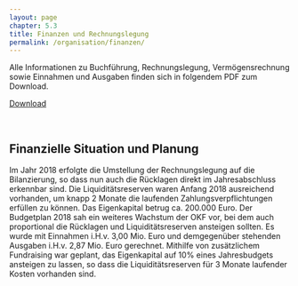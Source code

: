 ```yaml
---
layout: page
chapter: 5.3
title: Finanzen und Rechnungslegung
permalink: /organisation/finanzen/
---
```




Alle Informationen zu Buchführung, Rechnungslegung, Vermögensrechnung sowie Einnahmen und Ausgaben finden sich in folgendem PDF zum Download. 

<a href="/assets/document/Finanzen_Jahresbericht_2019.pdf" class="download-table">Download</a>

<br>

## Finanzielle Situation und Planung

Im Jahr 2018 erfolgte die Umstellung der Rechnungslegung auf die Bilanzierung, so dass nun auch die Rücklagen direkt im Jahresabschluss erkennbar sind. Die Liquiditätsreserven waren Anfang 2018 ausreichend vorhanden, um knapp 2 Monate die laufenden Zahlungsverpflichtungen erfüllen zu können. Das Eigenkapital betrug ca. 200.000 Euro. Der Budgetplan 2018 sah ein weiteres Wachstum der OKF vor, bei dem auch proportional die Rücklagen und Liquiditätsreserven ansteigen sollten. Es wurde mit Einnahmen i.H.v. 3,00 Mio. Euro und demgegenüber stehenden Ausgaben i.H.v. 2,87 Mio. Euro gerechnet. Mithilfe von zusätzlichem Fundraising war geplant, das Eigenkapital auf 10% eines Jahresbudgets ansteigen zu lassen, so dass die Liquiditätsreserven für 3 Monate laufender Kosten vorhanden sind.
